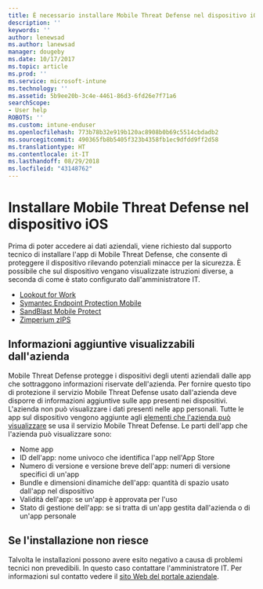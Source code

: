 ```yaml
---
title: È necessario installare Mobile Threat Defense nel dispositivo iOS | Microsoft Docs
description: ''
keywords: ''
author: lenewsad
ms.author: lanewsad
manager: dougeby
ms.date: 10/17/2017
ms.topic: article
ms.prod: ''
ms.service: microsoft-intune
ms.technology: ''
ms.assetid: 5b9ee20b-3c4e-4461-86d3-6fd26e7f71a6
searchScope:
- User help
ROBOTS: ''
ms.custom: intune-enduser
ms.openlocfilehash: 773b78b32e919b120ac8908b0b69c5514cbdadb2
ms.sourcegitcommit: 490365fb8b5405f323b4358fb1ec9dfdd9ff2d58
ms.translationtype: HT
ms.contentlocale: it-IT
ms.lasthandoff: 08/29/2018
ms.locfileid: "43148762"
---
```

# <a name="install-mobile-threat-defense-on-your-ios-device"></a>Installare Mobile Threat Defense nel dispositivo iOS


Prima di poter accedere ai dati aziendali, viene richiesto dal supporto tecnico di installare l'app di Mobile Threat Defense, che consente di proteggere il dispositivo rilevando potenziali minacce per la sicurezza. È possibile che sul dispositivo vengano visualizzate istruzioni diverse, a seconda di come è stato configurato dall'amministratore IT.


* [Lookout for Work](you-are-prompted-to-install-lookout-for-work-ios.md)
* [Symantec Endpoint Protection Mobile](you-are-prompted-to-install-skycure-ios.md)
* [SandBlast Mobile Protect](you-are-prompted-to-install-sandblast-ios.md)
* [Zimperium zIPS](you-are-prompted-to-install-zips-ios.md)

## <a name="additional-information-your-company-can-see"></a>Informazioni aggiuntive visualizzabili dall'azienda

Mobile Threat Defense protegge i dispositivi degli utenti aziendali dalle app che sottraggono informazioni riservate dell'azienda. Per fornire questo tipo di protezione il servizio Mobile Threat Defense usato dall'azienda deve disporre di informazioni aggiuntive sulle app presenti nei dispositivi. L'azienda non può visualizzare i dati presenti nelle app personali. Tutte le app sul dispositivo vengono aggiunte agli [elementi che l'azienda può visualizzare](what-info-can-your-company-see-when-you-enroll-your-device-in-intune.md) se usa il servizio Mobile Threat Defense. Le parti dell'app che l'azienda può visualizzare sono:

*   Nome app
* ID dell'app: nome univoco che identifica l'app nell'App Store
*   Numero di versione e versione breve dell'app: numeri di versione specifici di un'app
* Bundle e dimensioni dinamiche dell'app: quantità di spazio usato dall'app nel dispositivo
* Validità dell'app: se un'app è approvata per l'uso
*   Stato di gestione dell'app: se si tratta di un'app gestita dall'azienda o di un'app personale

## <a name="if-the-installation-doesnt-work"></a>Se l'installazione non riesce

Talvolta le installazioni possono avere esito negativo a causa di problemi tecnici non prevedibili. In questo caso contattare l'amministratore IT. Per informazioni sul contatto vedere il [sito Web del portale aziendale](https://go.microsoft.com/fwlink/?linkid=2010980).
